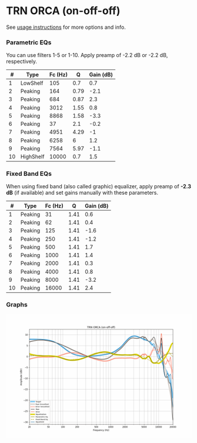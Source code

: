 # TRN ORCA (on-off-off)
See [usage instructions](https://github.com/jaakkopasanen/AutoEq#usage) for more options and info.

### Parametric EQs
You can use filters 1-5 or 1-10. Apply preamp of -2.2 dB or -2.2 dB, respectively.

|   # | Type      |   Fc (Hz) |    Q |   Gain (dB) |
|-----|-----------|-----------|------|-------------|
|   1 | LowShelf  |       105 | 0.7  |         0.7 |
|   2 | Peaking   |       164 | 0.79 |        -2.1 |
|   3 | Peaking   |       684 | 0.87 |         2.3 |
|   4 | Peaking   |      3012 | 1.55 |         0.8 |
|   5 | Peaking   |      8868 | 1.58 |        -3.3 |
|   6 | Peaking   |        37 | 2.1  |        -0.2 |
|   7 | Peaking   |      4951 | 4.29 |        -1   |
|   8 | Peaking   |      6258 | 6    |         1.2 |
|   9 | Peaking   |      7564 | 5.97 |        -1.1 |
|  10 | HighShelf |     10000 | 0.7  |         1.5 |

### Fixed Band EQs
When using fixed band (also called graphic) equalizer, apply preamp of **-2.3 dB** (if available) and set gains manually with these parameters.

|   # | Type    |   Fc (Hz) |    Q |   Gain (dB) |
|-----|---------|-----------|------|-------------|
|   1 | Peaking |        31 | 1.41 |         0.6 |
|   2 | Peaking |        62 | 1.41 |         0.4 |
|   3 | Peaking |       125 | 1.41 |        -1.6 |
|   4 | Peaking |       250 | 1.41 |        -1.2 |
|   5 | Peaking |       500 | 1.41 |         1.7 |
|   6 | Peaking |      1000 | 1.41 |         1.4 |
|   7 | Peaking |      2000 | 1.41 |         0.3 |
|   8 | Peaking |      4000 | 1.41 |         0.8 |
|   9 | Peaking |      8000 | 1.41 |        -3.2 |
|  10 | Peaking |     16000 | 1.41 |         2.4 |

### Graphs
![](./TRN%20ORCA%20(on-off-off).png)
